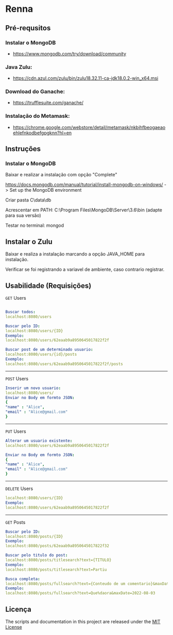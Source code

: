 # Renna

## Pré-requsitos

### Instalar o MongoDB

- https://www.mongodb.com/try/download/community

### Java Zulu: 

- https://cdn.azul.com/zulu/bin/zulu18.32.11-ca-jdk18.0.2-win_x64.msi

### Download do Ganache: 

- https://trufflesuite.com/ganache/

### Instalação do Metamask: 

- https://chrome.google.com/webstore/detail/metamask/nkbihfbeogaeaoehlefnkodbefgpgknn?hl=en

## Instruções

### Instalar o MongoDB

Baixar e realizar a instalação com opção "Complete"

https://docs.mongodb.com/manual/tutorial/install-mongodb-on-windows/ -> Set up the MongoDB environment

Criar pasta C\data\db

Acrescentar em PATH: C:\Program Files\MongoDB\Server\3.6\bin (adapte para sua versão)

Testar no terminal: mongod

## Instalar o Zulu

Baixar e realiza a instalação marcando a opção JAVA_HOME para instalação.

Verificar se foi registrando a variavel de ambiente, caso contrario registrar.

## Usabilidade (Requisições)

`GET` Users

```yaml

Buscar todos:
localhost:8080/users
```
```yaml
Buscar pelo ID:
localhost:8080/users/{ID}
Exemplo:
localhost:8080/users/62eaab9a8950645017822f2f
```
```yaml
Buscar post de um determinado usuario:
localhost:8080/users/{id}/posts
Exemplo:
localhost:8080/users/62eaab9a8950645017822f2f/posts
```
____________________________________________________________________________________________________________________

`POST` Users

```yaml
Inserir um novo usuario:
localhost:8080/users/
Enviar no Body em formto JSON:
{
"name" : "Alice",
"email" : "Alice@gmail.com"
}
```
____________________________________________________________________________________________________________________
`PUT` Users
```yaml
Alterar um usuario existente:
localhost:8080/users/62eaab9a8950645017822f2f

Enviar no Body em formto JSON:
{
"name" : "Alice",
"email" : "Alice@gmail.com"
}
```
____________________________________________________________________________________________________________________
`DELETE` Users
```yaml
localhost:8080/users/{ID}
Exemplo:
localhost:8080/users/62eaab9a8950645017822f2f
```
____________________________________________________________________________________________________________________
`GET` Posts
```yaml
Buscar pelo ID:
localhost:8080/posts/{ID}
Exemplo:
localhost:8080/posts/62eaab9a8950645017822f32
```
```yaml
Buscar pelo titulo do post:
localhost:8080/posts/titlesearch?text={TITULO}
Exemplo:
localhost:8080/posts/titlesearch?text=Partiu
```
```yaml
Busca completa:
localhost:8080/posts/fullsearch?text={Conteudo de um comentario}&maxDat={DATA}
Exemplo:
localhost:8080/posts/fullsearch?text=Que%daora&maxDate=2022-08-03
```


## Licença

The scripts and documentation in this project are released under the [MIT License](LICENSE)
